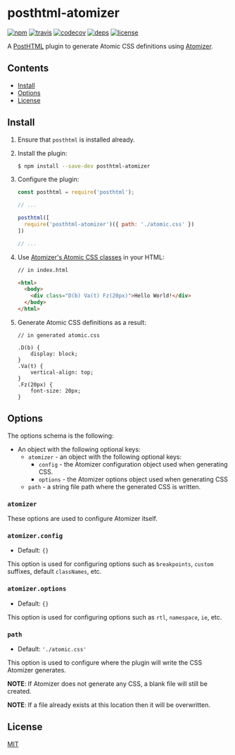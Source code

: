 # posthtml-atomizer

[![npm][npm-img]][npm-url]
[![travis][travis-img]][travis-url]
[![codecov][codecov-img]][codecov-url]
[![deps][deps-img]][deps-url]
[![license][license-img]][license-url]

A [PostHTML][posthtml-url] plugin to generate Atomic CSS definitions using [Atomizer][atomizer-url].

## Contents

- [Install](#install)
- [Options](#options)
- [License](#license)

## Install

1. Ensure that `posthtml` is installed already.
2. Install the plugin:

    ```sh
    $ npm install --save-dev posthtml-atomizer
    ```

3. Configure the plugin:

    ```js
    const posthtml = require('posthtml');

    // ...

    posthtml([
      require('posthtml-atomizer')({ path: './atomic.css' })
    ])

    // ...
    ```

4. Use [Atomizer's Atomic CSS classes][atomizer-ref] in your HTML:

    ```html
    // in index.html

    <html>
      <body>
        <div class="D(b) Va(t) Fz(20px)">Hello World!</div>
      </body>
    </html>
    ```

5. Generate Atomic CSS definitions as a result:

    ```
    // in generated atomic.css

    .D(b) {
        display: block;
    }
    .Va(t) {
        vertical-align: top;
    }
    .Fz(20px) {
        font-size: 20px;
    }
    ```

## Options

The options schema is the following:

- An object with the following optional keys:
    - `atomizer` - an object with the following optional keys:
        - `config` - the Atomizer configuration object used when generating CSS.
        - `options` - the Atomizer options object used when generating CSS
    - `path` - a string file path where the generated CSS is written.

### `atomizer`

These options are used to configure Atomizer itself.

### `atomizer.config`

- Default: `{}`

This option is used for configuring options such as `breakpoints`, `custom` suffixes, default `classNames`, etc.

### `atomizer.options`

- Default: `{}`

This option is used for configuring options such as `rtl`, `namespace`, `ie`, etc.

### `path`

- Default: `'./atomic.css'`

This option is used to configure where the plugin will write the CSS Atomizer generates.

**NOTE**: If Atomizer does not generate any CSS, a blank file will still be created.

**NOTE**: If a file already exists at this location then it will be overwritten.

## License

[MIT][license-url]

[npm-img]: https://img.shields.io/npm/v/posthtml-atomizer.svg
[npm-url]: https://npmjs.com/package/posthtml-atomizer

[travis-img]: https://img.shields.io/travis/charlesbjohnson/posthtml-atomizer.svg
[travis-url]: https://travis-ci.org/charlesbjohnson/posthtml-atomizer

[codecov-img]: https://img.shields.io/codecov/c/github/charlesbjohnson/posthtml-atomizer.svg
[codecov-url]: https://codecov.io/github/charlesbjohnson/posthtml-atomizer?branch=master

[deps-img]: https://david-dm.org/charlesbjohnson/posthtml-atomizer.svg
[deps-url]: https://david-dm.org/charlesbjohnson/posthtml-atomizer

[license-img]: https://img.shields.io/github/license/charlesbjohnson/posthtml-atomizer.svg
[license-url]: ./LICENSE

[posthtml-url]: https://github.com/posthtml/posthtml

[atomizer-url]: https://github.com/acss-io/atomizer
[atomizer-ref]: https://acss.io/reference
